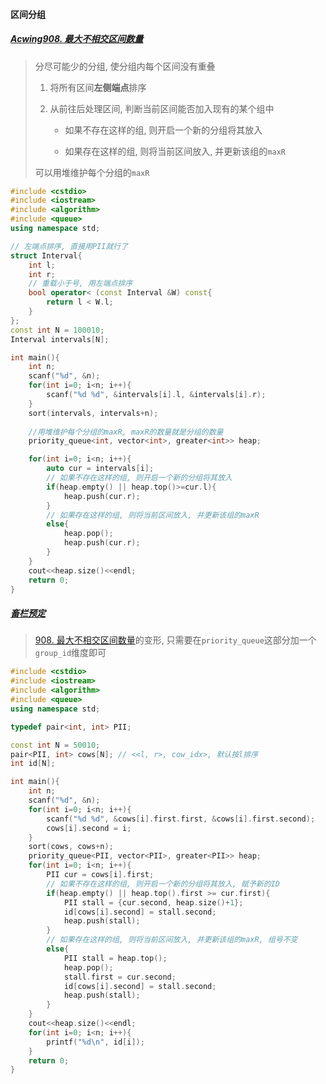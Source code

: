 #### 区间分组

##### [Acwing908. 最大不相交区间数量](/acwing/Section%206/1_%E5%8C%BA%E9%97%B4%E9%80%89%E7%82%B9.cpp)

> 分尽可能少的分组, 使分组内每个区间没有重叠
> 
> 1. 将所有区间**左侧端点**排序
> 
> 2. 从前往后处理区间, 判断当前区间能否加入现有的某个组中
> 
>    - 如果不存在这样的组, 则开启一个新的分组将其放入
> 
>    - 如果存在这样的组, 则将当前区间放入, 并更新该组的`maxR`
> 
> 可以用堆维护每个分组的`maxR`

```CPP
#include <cstdio>
#include <iostream>
#include <algorithm>
#include <queue>
using namespace std;

// 左端点排序, 直接用PII就行了
struct Interval{
    int l;
    int r;
    // 重载小于号, 用左端点排序
    bool operator< (const Interval &W) const{
        return l < W.l;
    }
};
const int N = 100010;
Interval intervals[N];

int main(){
    int n;
    scanf("%d", &n);
    for(int i=0; i<n; i++){
        scanf("%d %d", &intervals[i].l, &intervals[i].r);
    }
    sort(intervals, intervals+n);
    
    //用堆维护每个分组的maxR, maxR的数量就是分组的数量
    priority_queue<int, vector<int>, greater<int>> heap;

    for(int i=0; i<n; i++){
        auto cur = intervals[i];
        // 如果不存在这样的组, 则开启一个新的分组将其放入
        if(heap.empty() || heap.top()>=cur.l){
            heap.push(cur.r);
        }
        // 如果存在这样的组, 则将当前区间放入, 并更新该组的maxR
        else{
            heap.pop();
            heap.push(cur.r);
        }
    }
    cout<<heap.size()<<endl;
    return 0;
}
```


##### [畜栏预定](/acwing/Section%206/2_%E5%8C%BA%E9%97%B4%E5%88%86%E7%BB%84_%E7%95%9C%E6%A0%8F%E9%A2%84%E5%AE%9A.cpp)


>[908. 最大不相交区间数量](https://www.acwing.com/activity/content/code/content/4689053/)的变形, 只需要在`priority_queue`这部分加一个`group_id`维度即可

```CPP
#include <cstdio>
#include <iostream>
#include <algorithm>
#include <queue>
using namespace std;

typedef pair<int, int> PII;

const int N = 50010;
pair<PII, int> cows[N]; // <<l, r>, cow_idx>, 默认按l排序
int id[N];

int main(){
    int n;
    scanf("%d", &n);
    for(int i=0; i<n; i++){
        scanf("%d %d", &cows[i].first.first, &cows[i].first.second);
        cows[i].second = i;
    }
    sort(cows, cows+n);
    priority_queue<PII, vector<PII>, greater<PII>> heap;
    for(int i=0; i<n; i++){
        PII cur = cows[i].first;
        // 如果不存在这样的组, 则开启一个新的分组将其放入, 赋予新的ID
        if(heap.empty() || heap.top().first >= cur.first){
            PII stall = {cur.second, heap.size()+1};
            id[cows[i].second] = stall.second;
            heap.push(stall);
        }
        // 如果存在这样的组, 则将当前区间放入, 并更新该组的maxR, 组号不变
        else{
            PII stall = heap.top();
            heap.pop();
            stall.first = cur.second;
            id[cows[i].second] = stall.second;
            heap.push(stall);
        }
    }
    cout<<heap.size()<<endl;
    for(int i=0; i<n; i++){
        printf("%d\n", id[i]);
    }
    return 0;
}
```